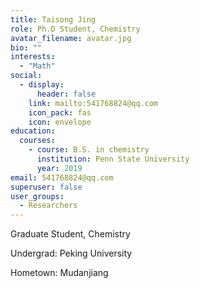```yaml
---
title: Taisong Jing
role: Ph.D Student, Chemistry
avatar_filename: avatar.jpg
bio: ""
interests:
  - "Math"
social:
  - display:
      header: false
    link: mailto:541768824@qq.com
    icon_pack: fas
    icon: envelope
education:
  courses:
    - course: B.S. in chemistry
      institution: Penn State University
      year: 2019
email: 541768824@qq.com
superuser: false
user_groups:
  - Researchers
---
```

Graduate Student, Chemistry

Undergrad: Peking University

Hometown: Mudanjiang